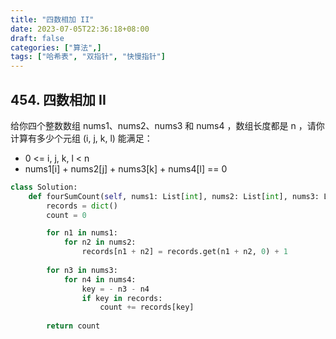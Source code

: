 ```yaml
---
title: "四数相加 II"
date: 2023-07-05T22:36:18+08:00
draft: false
categories: ["算法",]
tags: ["哈希表", "双指针", "快慢指针"]
---
```


## 454. 四数相加 II
给你四个整数数组 nums1、nums2、nums3 和 nums4 ，数组长度都是 n ，请你计算有多少个元组 (i, j, k, l) 能满足：

* 0 <= i, j, k, l < n
* nums1[i] + nums2[j] + nums3[k] + nums4[l] == 0

<!--more-->

```python
class Solution:
    def fourSumCount(self, nums1: List[int], nums2: List[int], nums3: List[int], nums4: List[int]) -> int:
        records = dict()
        count = 0

        for n1 in nums1:
            for n2 in nums2:
                records[n1 + n2] = records.get(n1 + n2, 0) + 1
        
        for n3 in nums3:
            for n4 in nums4:
                key = - n3 - n4
                if key in records:
                    count += records[key]
        
        return count

```
 